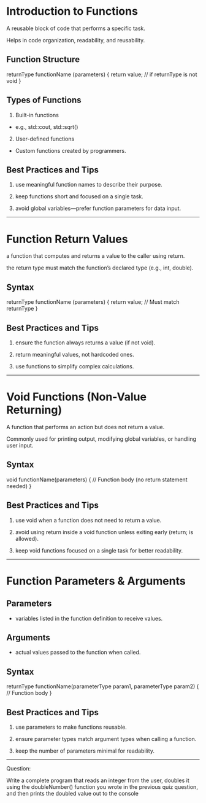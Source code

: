# Introduction to Functions

A reusable block of code that performs a specific task.

Helps in code organization, readability, and reusability.

## Function Structure

returnType functionName (parameters)
{
    return value; // if returnType is not void
}


## Types of Functions

1. Built-in functions

 - e.g., std::cout, std::sqrt()

2. User-defined functions

 - Custom functions created by programmers.


## Best Practices and Tips

1. use meaningful function names to describe their purpose.

2. keep functions short and focused on a single task.

3. avoid global variables—prefer function parameters for data input.

---

# Function Return Values

a function that computes and returns a value to the caller using return.

the return type must match the function’s declared type (e.g., int, double).

## Syntax

returnType functionName (parameters) 
{
    return value;  // Must match returnType
}


## Best Practices and Tips

1. ensure the function always returns a value (if not void).

2. return meaningful values, not hardcoded ones.

3. use functions to simplify complex calculations.

---

# Void Functions (Non-Value Returning)

A function that performs an action but does not return a value.

Commonly used for printing output, modifying global variables, or handling user input.

## Syntax

void functionName(parameters) {
    // Function body (no return statement needed)
}


## Best Practices and Tips

1. use void when a function does not need to return a value.

2. avoid using return inside a void function unless exiting early (return; is allowed).

3. keep void functions focused on a single task for better readability.

---

# Function Parameters & Arguments

## Parameters

 - variables listed in the function definition to receive values.


## Arguments

 - actual values passed to the function when called.


## Syntax

returnType functionName(parameterType param1, parameterType param2) 
{
    // Function body
}


## Best Practices and Tips

1. use parameters to make functions reusable.

2. ensure parameter types match argument types when calling a function.

3. keep the number of parameters minimal for readability.

---

Question:

Write a complete program that reads an integer from the user, doubles it using the doubleNumber() function you wrote in the previous quiz question, and then prints the doubled value out to the console
